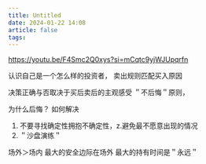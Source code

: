 ```yaml
---
title: Untitled
date: 2024-01-22 14:08
article: false
tags: 
---
```

https://youtu.be/F4Smc2Q0xys?si=mCqtc9yjWJUpqrfn

认识自己是一个怎么样的投资者，
卖出规则匹配买入原因

决策正确与否取决于买后卖后的主观感受
＂不后悔＂原则，

为什么后悔？ 如何解决
1. 不要寻找确定性拥抱不确定性，z.避免最不愿意出现的情况
3. ＂沙盘演练＂


场外＞场内
最大的安全边际在场外
最大的持有时间是＂永远＂